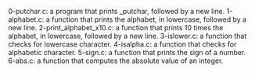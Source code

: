 0-putchar.c: a program that prints _putchar, followed by a new line.
1-alphabet.c: a function that prints the alphabet, in lowercase, followed by a new line.
2-print_alphabet_x10.c:  a function that prints 10 times the alphabet, in lowercase, followed by a new line.
3-islower.c: a function that checks for lowercase character. 
4-isalpha.c: a function that checks for alphabetic character. 
5-sign.c: a function that prints the sign of a number.
6-abs.c: a function that computes the absolute value of an integer.
